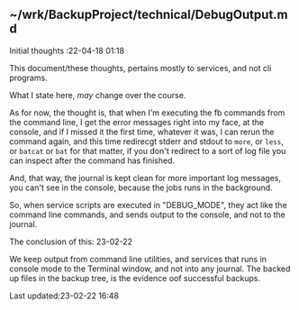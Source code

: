 ~/wrk/BackupProject/technical/DebugOutput.md
--------------------------------------------

Initial thoughts :22-04-18 01:18

This document/these thoughts, pertains mostly to services,
and not cli programs.

What I state here, *may* change over the course.

As for now, the thought is, that when I'm executing the fb
commands from the command line, I get the error messages
right into my face, at the console, and if I missed it the
first time, whatever it was, I can rerun the command again,
and this time redirecgt stderr and stdout to `more`, or
`less`, or `batcat` or `bat` for that matter, if you don't 
redirect to a sort of log file you can inspect after the
command has finished.

And, that way, the journal is kept clean for more important
log messages, you can't see in the console, because the jobs
runs in the background.

So, when service scripts are executed in "DEBUG_MODE", they
act like the command line commands, and sends output to the
console, and not to the journal.

The conclusion of this: 23-02-22

We keep output from command line utilities, and services
that runs in console mode to the Terminal window, and not
into any journal. The backed up files in the backup tree,
is the evidence oof successful backups.

  Last updated:23-02-22 16:48

